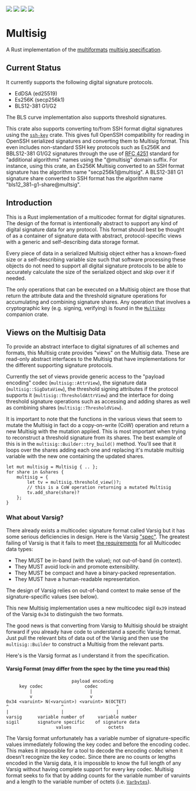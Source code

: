 [![](https://img.shields.io/badge/made%20by-Cryptid%20Technologies-gold.svg?style=flat-square)][CRYPTID]
[![](https://img.shields.io/badge/project-provenance-purple.svg?style=flat-square)][PROVENANCE]
[![](https://img.shields.io/badge/project-multiformats-blue.svg?style=flat-square)][MULTIFORMATS]
![](https://github.com/cryptidtech/multicid/actions/workflows/rust.yml/badge.svg)

# Multisig

A Rust implementation of the [multiformats][MULTIFORMATS] [multisig specification][MULTISIG].

## Current Status 

It currently supports the following digital signature protocols.

* EdDSA (ed25519)
* Es256K (secp256k1)
* BLS12-381 G1/G2

The BLS curve implementation also supports threshold signatures.

This crate also supports converting to/from SSH format digital signatures using
the [`ssh-key`][SSHKEY] crate. This gives full OpenSSH compatibility for
reading in OpenSSH serialized signatures and converting them to Multisig
format. This even includes non-standard SSH key protocols such as Es256K and
BBLS12-381 G1/G2 signatures through the use of [RFC 4251][RFC4251] standard for
"additional algorithms" names using the "@multisig" domain suffix. For
instance, using this crate, an Es256K Multisig converted to an SSH format
signature has the algorithm name "secp256k1@multisig". A BLS12-381 G1 signature
share converted to SSH format has the algorithm name
"bls12_381-g1-share@multsig".

## Introduction

This is a Rust implementation of a multicodec format for digital signatures.
The design of the format is intentionally abstract to support any kind of
digital signature data for any protocol. This format should best be thought of
as a container of signature data with abstract, protocol-specific views with a
generic and self-describing data storage format. 

Every piece of data in a serialized Multisig object either has a known-fixed
size or a self-describing variable size such that software processing these
objects do not need to support all digital signature protocols to be able to
accurately calculate the size of the serialized object and skip over it if
needed.

The only operations that can be executed on a Multisig object are those that
return the attribute data and the threshold signature operations for
accumulating and combining signature shares. Any operation that involves a
cryptographic key (e.g. signing, verifying) is found in the
[`Multikey`][MULTIKEY] companion crate.

## Views on the Multisig Data

To provide an abstract interface to digital signatures of all schemes and
formats, this Multisig crate provides "views" on the Multisig data. These are
read-only abstract interfaces to the Multisig that have implementations for the
different supporting signature protocols.

Currently the set of views provide generic access to the "payload encoding"
codec (`multisig::AttrView`), the signature data (`multisig::SigDataView`), the
threshold signing attributes if the protocol supports it
(`multisig::ThresholdAttrView`) and the interface for doing threshold signature
operations such as accessing and adding shares as well as combining shares
(`multisig::ThresholdView`).

It is important to note that the functions in the various views that seem to
mutate the Multisig in fact do a copy-on-write (CoW) operation and return a new
Multisig with the mutation applied. This is most important when trying to
reconstruct a threshold signature from its shares. The best example of this is
in the `multisig::Builder::try_build()` method. You'll see that it loops over
the shares adding each one and replacing it's mutable multisig variable with
the new one containing the updated shares.

```
let mut multisig = Multisig { .. };
for share in &shares {
    multisig = {
        let tv = multisig.threshold_view()?;
        // this is a CoW operation returning a mutated Multisig
        tv.add_share(share)?
    };
}
```

### What about Varsig?

There already exists a multicodec signature format called Varsig but it has
some serious deficiencies in design. Here is the Varsig ["spec"][VARSIG]. The
greatest failing of Varsig is that it fails to meet [the
requirements][WHATAREMULTIFORMATS] for all Multicodec data types:

* They MUST be in-band (with the value); not out-of-band (in context).
* They MUST avoid lock-in and promote extensibility.
* They MUST be compact and have a binary-packed representation.
* They MUST have a human-readable representation.

The design of Varsig relies on out-of-band context to make sense of the 
signature-specific values (see below).

This new Multisig implementation uses a new multicodec sigil `0x39` instead of 
the Varsig `0x34` to distinguish the two formats. 

The good news is that converting from Varsig to Multisig should be straight 
forward if you already have code to understand a specific Varsig format. Just
pull the relevant bits of data out of the Varsig and then use the 
`multisig::Builder` to construct a Multisig from the relevant parts.

Here's is the Varsig format as I understand it from the specification.

#### Varsig Format (may differ from the spec by the time you read this)

```
                         payload encoding
     key codec                codec
         |                      |
         v                      v
0x34 <varuint> N(<varuint>) <varuint> N(OCTET)
^                    ^                    ^
|                    |                    |
varsig      variable number of     variable number
sigil       signature specific    of signature data
                   values              octets
```

The Varsig format unfortunately has a variable number of signature-specific
values immediately following the key codec and before the encoding codec. This
makes it impossible for a tool to decode the encoding codec when it doesn't
recognize the key codec. Since there are no counts or lengths encoded in the
Varsig data, it is impossible to know the full length of any Varsig without
having complete support for every key codec. Multisig format seeks to fix that
by adding counts for the variable number of varuints and a length to the
variable number of octets (i.e. [`Varbytes`][VARBYTES]).

[CRYPTID]: https://cryptid.tech
[PROVENANCE]: https://github.com/cryptidtech/provenance-specifications/
[MULTIFORMATS]: https://github.com/multiformats/multiformats
[MULTISIG]: https://github.com/cryptidtech/provenance-specifications/blob/main/specifications/multisig.md
[SSHKEY]: https://crates.io/crates/ssh-key
[RFC4251]: https://www.rfc-editor.org/rfc/rfc4251.html#page-11
[MULTIKEY]: https://github.com/cryptidtech/multikey.git
[VARSIG]: https://github.com/ChainAgnostic/varsig
[WHATAREMULTIFORMATS]: https://multiformats.io/#what-are-multiformats
[VARBYTES]: https://github.com/cryptidtech/multiutil/blob/main/src/varbytes.rs

